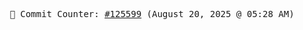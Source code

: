 <p align="center">
    <samp>
        📮 Commit Counter: <a href="https://github.com/Javascript-void0/Javascript-void0/commits/main">#125599</a> (August 20, 2025 @ 05:28 AM)
    </samp>
</p>